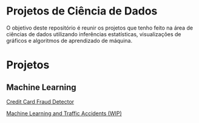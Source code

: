 # Projetos de Ciência de Dados

O objetivo deste repositório é reunir os projetos que tenho feito na área de ciências de dados utilizando inferências estatísticas, visualizações de gráficos e algoritmos de aprendizado de máquina.

# Projetos

## Machine Learning
[Credit Card Fraud Detector](https://github.com/Marcos-Vinicius-Santos-Ramos/Machine-Learning-and-Credit-Card-Fraud-Detection)

[Machine Learning and Traffic Accidents (WIP)](https://github.com/Marcos-Vinicius-Santos-Ramos/Web-Scraping-and-Machine-Learning-for-Traffic-Accident-Analysis-in-Porto-Alegre-Brazil)

<!--
## Insights

## Engenharia de Dados
-->
